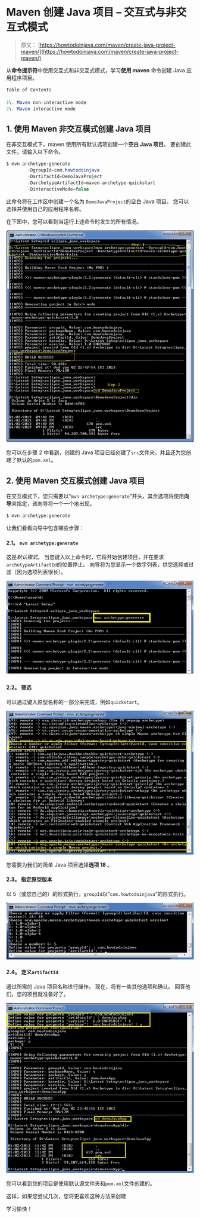 # Maven 创建 Java 项目 – 交互式与非交互式模式

> 原文： [https://howtodoinjava.com/maven/create-java-project-maven/](https://howtodoinjava.com/maven/create-java-project-maven/)

从**命令提示符**中使用交互式和非交互式模式，学习**使用 maven** 命令创建 Java 应用程序项目。

```java
Table of Contents

1\. Maven non-interactive mode
2\. Maven interactive mode
```

## 1\. 使用 Maven 非交互模式创建 Java 项目

在非交互模式下，maven 使用所有默认选项创建一个**空白 Java 项目**。 要创建此文件，请输入以下命令。

```java
$ mvn archetype:generate 
		-DgroupId=com.howtodoinjava 
		-DartifactId=DemoJavaProject
		-DarchetypeArtifactId=maven-archetype-quickstart 
		-DinteractiveMode=false

```

此命令将在工作区中创建一个名为 `DemoJavaProject`的空白 Java 项目。 您可以选择并使用自己的应用程序名称。

在下图中，您可以看到当运行上述命令时发生的所有情况。

![Maven create java project](img/c97623201f5988bcfdb2584e8caa4dd2.png)

您可以在步骤 2 中看到，创建的 Java 项目已经创建了`src`文件夹，并且还为您创建了默认的`pom.xml`。

## 2\. 使用 Maven 交互模式创建 Java 项目

在交互模式下，您只需要以“`mvn archetype:generate`”开头，其余选项将使用**向导**来指定，该向导将一个一个地出现。

```java
$ mvn archetype:generate

```

让我们看看向导中包含哪些步骤：

#### 2.1。 `mvn archetype:generate`

这是*默认模式*。 当您键入以上命令时，它将开始创建项目，并在要求`archetypeArtifactId`的位置停止。 向导将为您显示一个数字列表，供您选择或过滤（因为选项列表很长）。

[![arche_type_generate](img/f5753232777bf8d3185439da0e7a4b03.png)](https://howtodoinjava.com/maven/maven-custom-archetype/)

#### 2.2。 筛选

可以通过键入原型名称的一部分来完成，例如`quickstart`。

[![filtering_maven](img/bd8ead382c011a7a707ac04c25d2f0c2.png)](//howtodoinjava.com/maven/create-a-simple-java-project-using-maven/)

您需要为我们的简单 Java 项目选择**选项 18** 。

#### 2.3。 指定原型版本

以 5（或您自己的）的形式执行，`groupId`以“`com.howtodoinjava`”的形式执行。

[![maven_group_id](img/a1ab2eed62d7302297abaf72ca77f7fa.png)](//howtodoinjava.com/maven/create-a-simple-java-project-using-maven/)

#### 2.4。 定义`artifactId`

通过所需的 Java 项目名称进行操作。 现在，将有一些其他选项和确认。 回答他们，您的项目就准备好了。

[![maven_options](img/f5c90abe1bb6219a1dbfb5d394fa6e38.png)](//howtodoinjava.com/maven/create-a-simple-java-project-using-maven/)

您可以看到您的项目是使用默认源文件夹和`pom.xml`文件创建的。

这样，如果您尝试几次，您将更喜欢这种方法来创建

学习愉快！